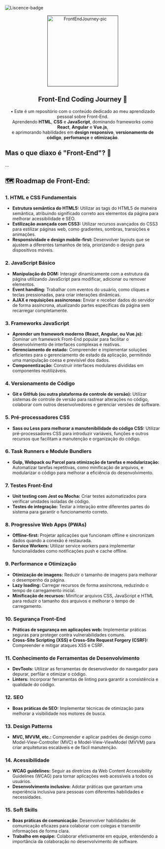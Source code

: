 <!--
❗ ➤ References used in this Repository:
🔗 • https://github.com/piyushsuthar/github-readme-quotes
🔗 • https://github.com/kyechan99/capsule-render
🔗 • https://github.com/DenverCoder1/custom-icon-badges
🔗 • https://shields.io
🔗 • https://emoji.gg
🔗 • https://getemoji.com
-->

<div align="left">
  <img src="https://img.shields.io/github/license/juletopi/Front-End_Learning_Journey" alt="Liscence-badge">
</div>

<br>

<!-- PRESENTATION -->

<div align="center">
    <a href="">
        <img src="https://github.com/juletopi/Front-End_Coding_Journey/assets/76459155/f25e08e7-0f00-41b7-9276-530ce8eeb861" alt="FrontEndJourney-pic" width="230px" title="Repositório de Front-End Coding Journey">
    </a>
    <h2 align="center">Front-End Coding Journey 🚀</h2>
</div>

<div align="center">
 
  • Este é um repositório com o conteúdo dedicado ao meu aprendizado pessoal sobre Front-End. \
  Aprendendo **HTML**, **CSS** e **JavaScript**, dominando frameworks como **React**, **Angular** e **Vue.js**, \
  e aprimorando habilidades em **design responsivo**, **versionamento de código**, **perfomançe** e **otimização**.
 
</div>

<!-- WHAT IS FRONT-END -->

<div align="left">

## Mas o que diaxo é "Front-End"? 🤔

...

</div>

<!-- ROAD MAP -->

<div align="left">
  
## 🗺️ Roadmap de Front-End:

### 1. HTML e CSS Fundamentais
- **Estrutura semântica do HTML5:** Utilizar as tags do HTML5 de maneira semântica, atribuindo significado correto aos elementos da página para melhorar acessibilidade e SEO.
- **Estilização avançada com CSS3:** Utilizar recursos avançados do CSS3 para estilizar páginas web, como gradientes, sombras, transições e animações.
- **Responsividade e design mobile-first:** Desenvolver layouts que se ajustem a diferentes tamanhos de tela, priorizando o design para dispositivos móveis.

### 2. JavaScript Básico
- **Manipulação do DOM:** Interagir dinamicamente com a estrutura da página utilizando JavaScript para modificar, adicionar ou remover elementos.
- **Event handling:** Trabalhar com eventos do usuário, como cliques e teclas pressionadas, para criar interações dinâmicas.
- **AJAX e requisições assíncronas:** Enviar e receber dados do servidor de forma assíncrona, atualizando partes específicas da página sem recarregar completamente.

### 3. Frameworks JavaScript
- **Aprender um framework moderno (React, Angular, ou Vue.js):** Dominar um framework Front-End popular para facilitar o desenvolvimento de interfaces complexas e reativas.
- **Gerenciamento de estado:** Compreender e implementar soluções eficientes para o gerenciamento de estado da aplicação, permitindo uma manipulação coesa e previsível dos dados.
- **Componentização:** Construir interfaces modulares divididas em componentes reutilizáveis.

### 4. Versionamento de Código
- **Git e GitHub (ou outra plataforma de controle de versão):** Utilizar sistemas de controle de versão para rastrear alterações no código, colaborar com outros desenvolvedores e gerenciar versões de software.

### 5. Pré-processadores CSS
- **Sass ou Less para melhorar a manutenibilidade do código CSS:** Utilizar pré-processadores CSS para introduzir variáveis, funções e outros recursos que facilitam a manutenção e organização do código.

### 6. Task Runners e Module Bundlers
- **Gulp, Webpack ou Parcel para otimização de tarefas e modularização:** Automatizar tarefas repetitivas, como minificação de arquivos, e modularizar o código para melhorar a eficiência do desenvolvimento.

### 7. Testes Front-End
- **Unit testing com Jest ou Mocha:** Criar testes automatizados para verificar unidades isoladas de código.
- **Testes de integração:** Testar a interação entre diferentes partes do sistema para garantir o funcionamento correto.

### 8. Progressive Web Apps (PWAs)
- **Offline-first:** Projetar aplicações que funcionam offline e sincronizam dados quando a conexão é restaurada.
- **Service Workers:** Utilizar service workers para implementar funcionalidades como notificações push e cache offline.

### 9. Performance e Otimização
- **Otimização de imagens:** Reduzir o tamanho de imagens para melhorar o desempenho da página.
- **Lazy loading:** Carregar recursos de forma assíncrona, reduzindo o tempo de carregamento inicial.
- **Minificação de recursos:** Minificar arquivos CSS, JavaScript e HTML para reduzir o tamanho dos arquivos e melhorar o tempo de carregamento.

### 10. Segurança Front-End
- **Práticas de segurança em aplicações web:** Implementar práticas seguras para proteger contra vulnerabilidades comuns.
- **Cross-Site Scripting (XSS) e Cross-Site Request Forgery (CSRF):** Compreender e mitigar ataques XSS e CSRF.

### 11. Conhecimento de Ferramentas de Desenvolvimento
- **DevTools:** Utilizar as ferramentas de desenvolvedor do navegador para depurar, perfilar e otimizar o código.
- **Linters:** Incorporar ferramentas de linting para garantir a consistência e qualidade do código.

### 12. SEO
- **Boas práticas de SEO:** Implementar técnicas de otimização para melhorar a visibilidade nos motores de busca.

### 13. Design Patterns
- **MVC, MVVM, etc.:** Compreender e aplicar padrões de design como Model-View-Controller (MVC) e Model-View-ViewModel (MVVM) para criar arquiteturas escaláveis e de fácil manutenção.

### 14. Acessibilidade
- **WCAG guidelines:** Seguir as diretrizes da Web Content Accessibility Guidelines (WCAG) para tornar aplicações web acessíveis a todos os usuários.
- **Desenvolvimento inclusivo:** Adotar práticas que garantam uma experiência inclusiva para pessoas com diferentes habilidades e necessidades.

### 15. Soft Skills
- **Boas práticas de comunicação:** Desenvolver habilidades de comunicação eficazes para colaborar com colegas e transmitir informações de forma clara.
- **Trabalho em equipe:** Colaborar efetivamente em equipe, entendendo a importância da colaboração no desenvolvimento de software.


</div>
